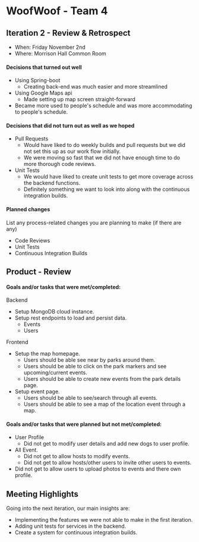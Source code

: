 # WoofWoof - Team 4

## Iteration 2 - Review & Retrospect

 * When: Friday November 2nd
 * Where: Morrison Hall Common Room


#### Decisions that turned out well

* Using Spring-boot
  * Creating back-end was much easier and more streamlined
* Using Google Maps api
  * Made setting up map screen straight-forward
* Became more used to people's schedule and was more accommodating to people's schedule.


#### Decisions that did not turn out as well as we hoped

* Pull Requests
  * Would have liked to do weekly builds and pull requests but we did not set this up as our work flow initially.
  * We were moving so fast that we did not have enough time to do more thorough code reviews.
* Unit Tests
  * We would have liked to create unit tests to get more coverage across the backend functions.
  * Definitely something we want to look into along with the continuous integration builds.

#### Planned changes

List any process-related changes you are planning to make (if there are any)

* Code Reviews
* Unit Tests
* Continuous Integration Builds

## Product - Review

#### Goals and/or tasks that were met/completed:

Backend

* Setup MongoDB cloud instance.
* Setup rest endpoints to load and persist data.
  * Events
  * Users

Frontend

* Setup the map homepage.
  * Users should be able see near by parks around them.
  * Users should be able to click on the park markers and see upcoming/current events.
  * Users should be able to create new events from the park details page.
* Setup event page.
  * Users should be able to see/search through all events.
  * Users should be able to see a map of the location event through a map.

#### Goals and/or tasks that were planned but not met/completed:

* User Profile
  * Did not get to modify user details and add new dogs to user profile.
* All Event.
  * Did not get to allow hosts to modify events.
  * Did not get to allow hosts/other users to invite other users to events.
* Did not get to allow users to upload photos to events and there own profile.

## Meeting Highlights

Going into the next iteration, our main insights are:

* Implementing the features we were not able to make in the first iteration.
* Adding unit tests for services in the backend.
* Create a system for continuous integration builds.
